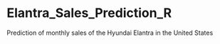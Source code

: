 # Elantra_Sales_Prediction_R
Prediction of monthly sales of the Hyundai Elantra in the United States
